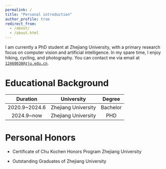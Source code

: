 ```yaml
---
permalink: /
title: "Personal introduction"
author_profile: true
redirect_from: 
  - /about/
  - /about.html
---
```


I am currently a PhD student at Zhejiang University, with a primary research focus on computer vision and artificial intelligence. In my spare time, I enjoy hiking, cycling, and photography. You can contact me via email at <code>12460030@zju.edu.cn</code>.

# Educational Background

| Duration | University | Degree |
|:------:|:------:|:------:|
|2020.9~2024.6|Zhejiang University|Bachelor|
|2024.9~now|Zhejiang University|PHD|

# Personal Honors

- Certificate of Chu Kochen Honors Program Zhejiang University

- Outstanding Graduates of Zhejiang University

